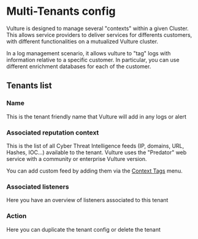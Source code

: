 # Multi-Tenants config

Vulture is designed to manage several "contexts" within a given Cluster. This allows service providers to deliver services for differents customers, with different functionalities on a mutualized Vulture cluster.

In a log management scenario, it allows vulture to "tag" logs with information relative to a specific customer. In particular, you can use different enrichment databases for each of the customer.

## Tenants list

### Name

This is the tenant friendly name that Vulture will add in any logs or alert

### Associated reputation context

This is the list of all Cyber Threat Intelligence feeds (IP, domains, URL, Hashes, IOC...) available to the tenant. Vulture uses the "Predator" web service with a community or enterprise Vulture version.

You can add custom feed by adding them via the [Context Tags](apps/reputation_ctx) menu.

### Associated listeners

Here you have an overview of listeners associated to this tenant

### Action

Here you can duplicate the tenant config or delete the tenant
